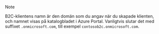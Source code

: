 > [!NOTE]
> B2C-klientens namn är den domän som du angav när du skapade klienten, och namnet visas på katalogbladet i Azure Portal.  Vanligtvis slutar det med suffixet `.onmicrosoft.com`, till exempel `contosob2c.onmicrosoft.com`.
> 
> 



<!--HONumber=Feb17_HO2-->


